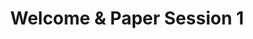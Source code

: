 ---
slug: paper-session-1
type: event
event_type: Paper Session
title: Welcome & Paper Session 1
venue: VOGELFREI
date_time: Wednesday, April 19th, 09:45
schedule:
    -   time: t09:45
        item: Welcome
    -   time: t10:00
        item: $sardine-a-modular-python-live-coding-environment
    -   time: t10:20
        item: $strudel-live-coding-patterns-on-the-web
    -   time: t10:40
        item: $ziva-easy-live-coding-with-supercollider
    -   time: t11:00
        item: Questions
---